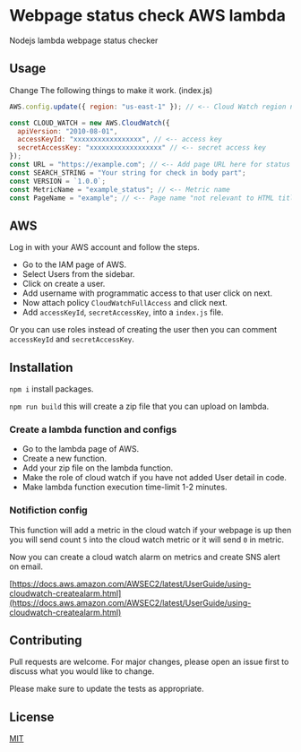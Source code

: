 # Webpage status check AWS lambda

Nodejs lambda webpage status checker

## Usage

Change The following things to make it work. (index.js)

```javascript
AWS.config.update({ region: "us-east-1" }); // <-- Cloud Watch region name

const CLOUD_WATCH = new AWS.CloudWatch({
  apiVersion: "2010-08-01",
  accessKeyId: "xxxxxxxxxxxxxxxxx", // <-- access key
  secretAccessKey: "xxxxxxxxxxxxxxxxxx" // <-- secret access key
});
const URL = "https://example.com"; // <-- Add page URL here for status
const SEARCH_STRING = "Your string for check in body part";
const VERSION = `1.0.0`;
const MetricName = "example_status"; // <-- Metric name
const PageName = "example"; // <-- Page name "not relevant to HTML title"
```

## AWS

Log in with your AWS account and follow the steps.

- Go to the IAM page of AWS.
- Select Users from the sidebar.
- Click on create a user.
- Add username with programmatic access to that user click on next.
- Now attach policy `CloudWatchFullAccess` and click next.
- Add `accessKeyId`, `secretAccessKey`, into a `index.js` file.

Or you can use roles instead of creating the user then you can comment `accessKeyId` and `secretAccessKey`.

## Installation

`npm i` install packages.

`npm run build` this will create a zip file that you can upload on lambda.

### Create a lambda function and configs

- Go to the lambda page of AWS.
- Create a new function.
- Add your zip file on the lambda function.
- Make the role of cloud watch if you have not added User detail in code.
- Make lambda function execution time-limit 1-2 minutes.

### Notifiction config

This function will add a metric in the cloud watch if your webpage is up then you will send count `5` into the cloud watch metric or it will send `0` in metric.

Now you can create a cloud watch alarm on metrics and create SNS alert on email.

[https://docs.aws.amazon.com/AWSEC2/latest/UserGuide/using-cloudwatch-createalarm.html](https://docs.aws.amazon.com/AWSEC2/latest/UserGuide/using-cloudwatch-createalarm.html)

## Contributing

Pull requests are welcome. For major changes, please open an issue first to discuss what you would like to change.

Please make sure to update the tests as appropriate.

## License

[MIT](https://choosealicense.com/licenses/mit/)

